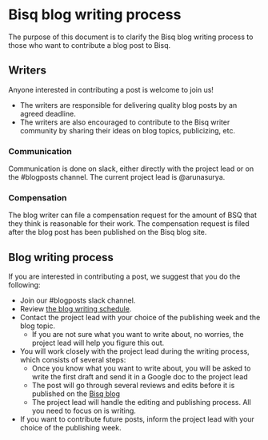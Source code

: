 # Bisq blog writing process

The purpose of this document is to clarify the Bisq blog writing process to those who want to contribute a blog post to Bisq.

## Writers
Anyone interested in contributing a post is welcome to join us! 

- The writers are responsible for delivering quality blog posts by an agreed deadline.
- The writers are also encouraged to contribute to the Bisq writer community by sharing their ideas on blog topics, publicizing, etc.

### Communication
Communication is done on slack, either directly with the project lead or on the #blogposts channel.
The current project lead is @arunasurya.

### Compensation
The blog writer can file a compensation request for the amount of BSQ that they think is reasonable for their work. 
The compensation request is filed after the blog post has been published on the Bisq blog site.

## Blog writing process
If you are interested in contributing a post, we suggest that you do the following:
- Join our #blogposts slack channel.
- Review [the blog writing schedule](https://docs.google.com/spreadsheets/d/1En6LwJQlzpsY5rOSuiZa2ThoI8rrdlTNoJK1ZlsIi38/edit#gid=0).
- Contact the project lead with your choice of the publishing week and the blog topic.
  - If you are not sure what you want to write about, no worries, the project lead will help you figure this out.
- You will work closely with the project lead during the writing process, which consists of several steps:
  - Once you know what you want to write about, you will be asked to write the first draft and send it in a Google doc to the project lead
  - The post will go through several reviews and edits before it is published on the [Bisq blog](https://bisq.network/blog/)
  - The project lead will handle the editing and publishing process. All you need to focus on is writing.
- If you want to contribute future posts, inform the project lead with your choice of the publishing week.

